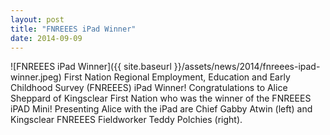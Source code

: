 ```yaml
---
layout: post
title: "FNREEES iPad Winner"
date: 2014-09-09
---
```


![FNREEES iPad Winner]({{ site.baseurl }}/assets/news/2014/fnreees-ipad-winner.jpeg)
First Nation Regional Employment, Education and Early Childhood Survey (FNREEES) iPad Winner! Congratulations to Alice Sheppard of Kingsclear First Nation who was the winner of the FNREEES iPAD Mini! Presenting Alice with the iPad are Chief Gabby Atwin (left) and Kingsclear FNREEES Fieldworker Teddy Polchies (right).